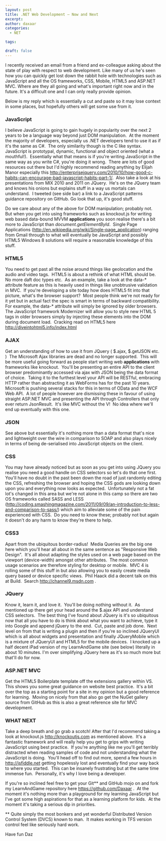 ```yaml
---
layout: post
title: .NET Web Development – Now and Next
excerpt: 
author: daxaar
categories:
  - NET

tags:

draft: false
---
```

I recently received an email from a friend and ex-colleague asking about the state of play with respect to web development. Like many of us he's seen how you can quickly get lost down the rabbit hole with technologies such as JavaScript and all the OS frameworks, CSS, Mobile, HTML5 and ASP.NET MVC. Where are they all going and what's important right now and in the future. It's a difficult one and I can only really provide opinion.

Below is my reply which is essentially a cut and paste so it may lose context in some places, but hopefully others will get some use from it.

<h3>JavaScript</h3>

I believe JavaScript is going to gain hugely in popularity over the next 2 years to be a language way beyond just DOM manipulation.  At the moment the majority of developers, especially us .NET developers tend to use it as if it's the same as C#.  The only similarity though is the C like syntax.  JavaScript is prototypal, dynamic, functional and object oriented (what a mouthful!).  Essentially what that means is if you're writing JavaScript in the same way as you write C#, you're doing it wrong.  There are lots of good resources out there but I'd highly recommend reading anything by Elijah Manor especially this <a href="http://enterprisejquery.com/2010/10/how-good-c-habits-can-encourage-bad-javascript-habits-part-1/">http://enterprisejquery.com/2010/10/how-good-c-habits-can-encourage-bad-javascript-habits-part-1/</a>.  Also take a look at his presentations from MIX 2010 and 2011 on JQuery.  He's on the JQuery team and knows his onions but explains stuff in a way us mortals can understand.  I tweeted (see side bar) a link to a JavaScript patterns guidance repository on GitHub. Go look that up, it's good stuff.

Do we care about any of the above for DOM manipulation; probably not.  But when you get into using frameworks such as knockout.js for writing web based data-bound MVVM <strong>applications</strong> you soon realise there's a bit more to JavaScript than <em>document.getElementById</em>.  Single Page Applications (<a href="http://en.wikipedia.org/wiki/Single-page_application">http://en.wikipedia.org/wiki/Single-page_application</a>) ranging from Gmail through to what will eventually be JavaScript and possibly HTML5 Windows 8 solutions will require a reasonable knowledge of this stuff.
</span>

<h3>HTML5</h3>

You need to get past all the noise around things like geolocation and the audio and video tags.  HTML5 is about a rethink of what HTML should be.  No more daft doc types etc.  As an example, take a look at the data-* attribute feature as this is heavily used in things like unobtrusive validation in MVC.  If you're developing a site today how does HTML5 fit into that picture, what's the browser support?  Most people think we're not ready for it yet but in actual fact the spec is smart in terms of backward compatibility.  For example, the data-* attribute will simply be ignored by older browsers.  The JavaScript framework Modernizer will allow you to style new HTML 5 tags in older browsers simply by injecting these elements into the DOM during document load.  Cracking read on HTML5 here <a href="http://diveintohtml5.info/index.html">http://diveintohtml5.info/index.html</a>

<h3>AJAX</h3>

Get an understanding of how to use it from JQuery ( $.ajax, $.getJSON etc. )  The Microsoft Ajax libraries are dead and no longer supported.  This will be more useful going forward as people start writing web <strong>applications </strong>with frameworks like knockout.  You'll be presenting an entire API to the client browser predominantly accessed via ajax with JSON being the data format of choice.  Taking it to the furthest level your API will be RESTful, embracing HTTP rather than abstracting it as WebForms has for the past 10 years.  Microsoft is pushing several stacks for this in terms of OData and the WCF Web API.  A lot of people however are dismissing these in favour of using straight ASP.NET MVC and presenting the API through Controllers that only ever return JsonResult.  It's like MVC without the V!  No idea where we'll end up eventually with this one.

<h3>JSON</h3>

See above but essentially it's nothing more than a data format that's nice and lightweight over the wire in comparison to SOAP and also plays nicely in terms of being de-serialised into JavaScript objects on the client.

<h3>CSS</h3>

You may have already noticed but as soon as you get into using JQuery you realise you need a good handle on CSS selectors so let's do that one first.  You'll have no doubt in the past been down the road of just randomly editing the CSS, refreshing the browser and hoping the CSS gods are looking down upon you and everything now looks as expected.  Unfortunately not a fat lot's changed in this area but we're not alone in this camp so there are two OS frameworks called SASS and LESS (<a href="http://coding.smashingmagazine.com/2011/09/09/an-introduction-to-less-and-comparison-to-sass/">http://coding.smashingmagazine.com/2011/09/09/an-introduction-to-less-and-comparison-to-sass/</a>) which aim to alleviate some of the pain experienced with CSS.  Do you need to know these; probably not but again it doesn't do any harm to know they're there to help.

<h3>CSS3</h3>

Apart from the ubiquitous border-radius!  Media Queries are the big one here which you'll hear all about in the same sentence as "Responsive Web Design".  It's all about adapting the styles used on a web page based on the viewport (device-width) amongst other attributes.  The most common usage scenarios are therefore styling for desktop or mobile.  MVC 4 is rolling some of this stuff in but also allowing you to easily create media query based or device specific views.  Phil Haack did a decent talk on this at Build.  Search <a href="http://channel9.msdn.com">http://channel9.msdn.com</a> .

<h3>JQuery</h3>

Know it, learn it, and love it.  You'll be doing nothing without it.  As mentioned up there get your head around the $.ajax API and understand CSS selectors.  The best thing I've found about JQuery is it's so ubiquitous now that all you have to do is think about what you want to achieve, type it into Google and append jQuery to the end.  Cut, paste and job done.  Next level on from that is writing a plugin and then if you're so inclined JQueryUI which is all about widgets and presentation and finally JQueryMobile which is a mixture of JQueryUI and HTML5 for the mobile devices.  I knocked up a half decent iPad version of my LearnAndGame site (see below) literally in about 10 minutes. I'm over simplifying JQuery here as it's so much more but that'll do for now.

<h3>ASP.NET MVC</h3>

Get the HTML5 Boilerplate template off the extensions gallery within VS.  This shows you some great guidance on website best practice.  It's a bit over the top as a starting point for a site in my opinion but a good reference for learning.  Moving on nicely from that also go get the NuGet gallery source from GitHub as this is also a great reference site for MVC development.

<h3>WHAT NEXT</h3>

Take a deep breath and go grab a scotch! After that I'd recommend taking a look at knockout.js <a href="http://knockoutjs.com">http://knockoutjs.com</a> as mentioned above.  It's a fantastic framework and will really help you get to grips with writing JavaScript using best practice.  If you're anything like me you'll get terribly distracted when reading samples of code and not understanding what the JavaScript is doing.  You'll head off to find out more, spend a few hours in <a href="http://jsfiddle.net">http://jsfiddle.net</a> getting hopelessly lost and eventually find your way back to where you started.  This can be insanely frustrating but at the same time immense fun.  Personally, it's why I love being a developer.

If you're so inclined feel free to get your Git** and GitHub mojo on and fork my LearnAndGame repository here <a href="https://github.com/Daxaar">https://github.com/Daxaar</a> .  At the moment it's nothing more than a playground for my learning JavaScript but I've got some high aspirations for that as a learning platform for kids.  At the moment it's taking a serious dip in priorities.

** Quite simply the most bonkers and yet wonderful Distributed Version Control System (DVCS) known to man.  It makes working in TFS version control feel like seriously hard work.

Have fun
Daz
